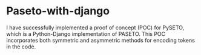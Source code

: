 # Paseto-with-django
I have successfully implemented a proof of concept (POC) for PySETO, which is a Python-Django implementation of PASETO. This POC incorporates both symmetric and asymmetric methods for encoding tokens in the code.
